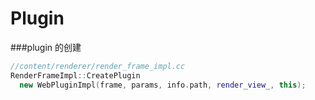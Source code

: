 # Plugin

###plugin 的创建


```cpp
//content/renderer/render_frame_impl.cc
RenderFrameImpl::CreatePlugin
  new WebPluginImpl(frame, params, info.path, render_view_, this);
```

